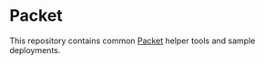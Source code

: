 # Packet

This repository contains common [Packet] helper tools and sample deployments.

[Packet]: https://www.packet.com/
